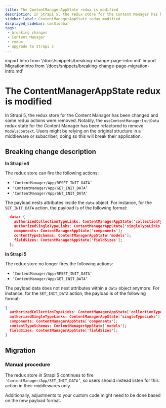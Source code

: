 ```yaml
---
title: The ContentManagerAppState redux is modified
description: In Strapi 5, the redux store for the Content Manager has been changed and some redux actions were removed.
sidebar_label: ContentManagerAppState redux modified
displayed_sidebar: cmsSidebar
tags:
 - breaking changes
 - Content Manager
 - redux
 - upgrade to Strapi 5
---
```


import Intro from '/docs/snippets/breaking-change-page-intro.md'
import MigrationIntro from '/docs/snippets/breaking-change-page-migration-intro.md'

# The ContentManagerAppState redux is modified

In Strapi 5, the redux store for the Content Manager has been changed and some redux actions were removed. Notably, the `useContentManagerInitData` redux state for the Content Manager has been refactored to remove `ModelsContext`. Users might be relying on the original structure in a middleware or subscriber; doing so this will break their application.

<Intro />
<BreakingChangeIdCard plugins />

## Breaking change description

<SideBySideContainer>

<SideBySideColumn>

**In Strapi v4**

The redux store can fire the following actions:

- `'ContentManager/App/RESET_INIT_DATA’`
- `'ContentManager/App/GET_INIT_DATA’`
- `'ContentManager/App/SET_INIT_DATA’`

The payload nests attributes inside the `data` object. For instance, for the `SET_INIT_DATA` action, the payload is of the following format:

```json
  data: {
    authorizedCollectionTypeLinks: ContentManagerAppState['collectionTypeLinks'];
    authorizedSingleTypeLinks: ContentManagerAppState['singleTypeLinks'];
    components: ContentManagerAppState['components'];
    contentTypeSchemas: ContentManagerAppState['models'];
    fieldSizes: ContentManagerAppState['fieldSizes'];
  };
```

</SideBySideColumn>

<SideBySideColumn>

**In Strapi 5**

The redux store no longer fires the following actions:

- `'ContentManager/App/RESET_INIT_DATA’`
- `'ContentManager/App/GET_INIT_DATA’`

The payload data does not nest attributes within a `data` object anymore. For instance, for the `SET_INIT_DATA` action, the payload is of the following format:

```json
{
  authorizedCollectionTypeLinks: ContentManagerAppState['collectionTypeLinks'];
  authorizedSingleTypeLinks: ContentManagerAppState['singleTypeLinks'];
  components: ContentManagerAppState['components'];
  contentTypeSchemas: ContentManagerAppState['models'];
  fieldSizes: ContentManagerAppState['fieldSizes'];
}
```

</SideBySideColumn>

</SideBySideContainer>

## Migration

<MigrationIntro />

### Manual procedure

The redux store in Strapi 5 continues to fire `'ContentManager/App/SET_INIT_DATA’`, so users should instead listen for this action in their middlewares only.

Additionally, adjustments to your custom code might need to be done based on the new payload format.
